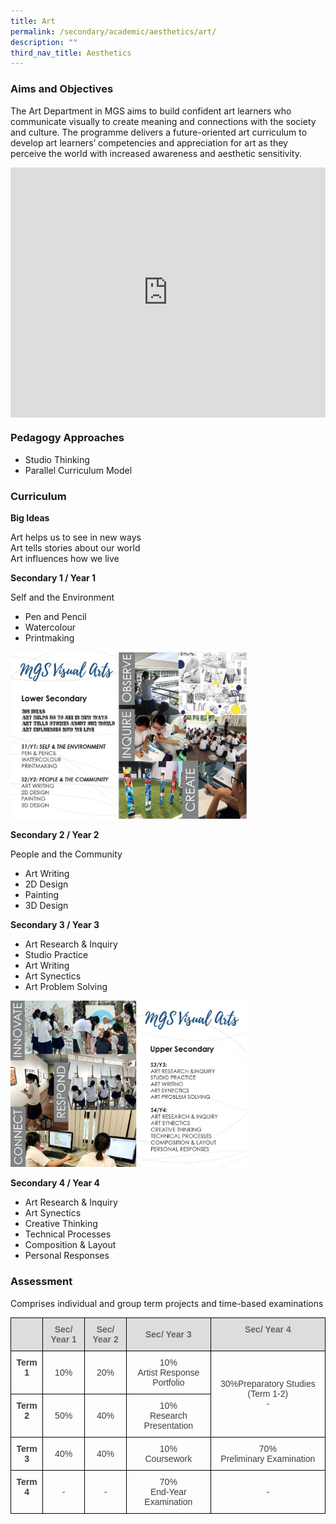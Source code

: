 ```yaml
---
title: Art
permalink: /secondary/academic/aesthetics/art/
description: ""
third_nav_title: Aesthetics
---
```

### Aims and Objectives

The Art Department in MGS aims to build confident art learners who communicate visually to create meaning and connections with the society and culture. The programme delivers a future-oriented art curriculum to develop art learners’ competencies and appreciation for art as they perceive the world with increased awareness and aesthetic sensitivity.

<div style="width:100%; height:400px">
  <iframe class="ive_eobj_center" allowfullscreen="" frameborder="0" title="MGS Heritage Video" src="https://www.youtube.com/embed/zNqKX3dF99Q" height="100%" width="100%">
  </iframe>
</div>

### Pedagogy Approaches

* Studio Thinking  
* Parallel Curriculum Model  
  

### Curriculum

**Big Ideas**

Art helps us to see in new ways  <br>
Art tells stories about our world  <br>
Art influences how we live  
  

**Secondary 1 / Year 1**

Self and the Environment  
* Pen and Pencil  
* Watercolour  
* Printmaking

<img src="/images/art1.jpg" 
     style="width:75%">
		 
**Secondary 2 / Year 2**

People and the Community  
* Art Writing  
* 2D Design  
* Painting  
* 3D Design  
  

**Secondary 3 / Year 3**

* Art Research & Inquiry  
* Studio Practice  
* Art Writing  
* Art Synectics  
* Art Problem Solving

<img src="/images/art2.jpg" 
     style="width:75%">

**Secondary 4 / Year 4**

* Art Research & Inquiry  
* Art Synectics  
* Creative Thinking  
* Technical Processes  
* Composition & Layout  
* Personal Responses

### Assessment

Comprises individual and group term projects and time-based examinations

<style type="text/css">
.tg  {border-collapse:collapse;border-spacing:0;}
.tg td{border-color:black;border-style:solid;border-width:1px;font-family:Arial, sans-serif;font-size:14px;
  overflow:hidden;padding:10px 5px;word-break:normal;}
.tg th{border-color:black;border-style:solid;border-width:1px;font-family:Arial, sans-serif;font-size:14px;
  font-weight:normal;overflow:hidden;padding:10px 5px;word-break:normal;}
.tg .tg-a4yv{background-color:#DDD;color:#666;font-weight:bold;text-align:center;vertical-align:top}
.tg .tg-5hwe{color:#3D3D3D;text-align:center;vertical-align:middle}
.tg .tg-feqv{background-color:#DDD;color:#666;font-weight:bold;text-align:center;vertical-align:middle}
.tg .tg-6skv{background-color:#dddddd;color:#666666;font-weight:bold;text-align:center;vertical-align:top}
.tg .tg-wdal{color:#3D3D3D;font-weight:bold;text-align:center;vertical-align:top}
</style>
<table class="tg">
<thead>
  <tr>
    <th class="tg-a4yv"></th>
    <th class="tg-feqv">Sec/ Year 1</th>
    <th class="tg-feqv">Sec/ Year 2</th>
    <th class="tg-feqv">Sec/ Year 3</th>
    <th class="tg-6skv">Sec/ Year 4</th>
  </tr>
</thead>
<tbody>
  <tr>
    <td class="tg-wdal">Term 1</td>
    <td class="tg-5hwe">10%</td>
    <td class="tg-5hwe">20%</td>
    <td class="tg-5hwe">10%<br>Artist Response Portfolio</td>
    <td class="tg-5hwe" rowspan="2">30%<span style="color:#3D3D3D">Preparatory Studies (Term 1-2)</span><br> -</td>
  </tr>
  <tr>
    <td class="tg-wdal">Term 2</td>
    <td class="tg-5hwe"> 50%</td>
    <td class="tg-5hwe"> 40%</td>
    <td class="tg-5hwe"> 10%<br>Research Presentation<br></td>
  </tr>
  <tr>
    <td class="tg-wdal">Term 3</td>
    <td class="tg-5hwe"> 40%</td>
    <td class="tg-5hwe"> 40%</td>
    <td class="tg-5hwe"> 10%<br>Coursework<br></td>
    <td class="tg-5hwe">70%<br>Preliminary Examination</td>
  </tr>
  <tr>
    <td class="tg-wdal">Term 4</td>
    <td class="tg-5hwe">-</td>
    <td class="tg-5hwe">-</td>
    <td class="tg-5hwe">70%<br>End-Year Examination<br></td>
    <td class="tg-5hwe">-</td>
  </tr>
</tbody>
</table>